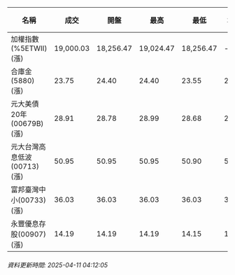 | 名稱 | 成交 | 開盤 | 最高 | 最低 | 均價 | 成交金額(億) | 昨收 | 漲跌幅 | 漲跌 | 總量 | 昨量 | 振幅 |
| -------- | -------- | -------- | -------- |-------- | -------- | -------- |-------- |-------- |-------- | -------- | -------- |-------- |
|加權指數(%5ETWII) (漲)|19,000.03|18,256.47|19,024.47|18,256.47|-|1,978.57|17,391.76|9.25%|1608.27|5,285,878|0|4.42%|
|合庫金(5880) (漲)|23.75|24.40|24.40|23.55|23.97|4.63|22.25|6.74%|1.50|19,294|24,382|3.82%|
|元大美債20年(00679B) (漲)|28.91|28.78|28.99|28.68|28.85|26.29|28.10|2.88%|0.81|91,109|392,075|1.10%|
|元大台灣高息低波(00713) (漲)|50.95|50.95|50.95|50.90|50.95|15.83|46.36|9.90%|4.59|31,078|47,790|0.11%|
|富邦臺灣中小(00733) (漲)|36.03|36.03|36.03|36.03|36.03|0.249|32.76|9.98%|3.27|692|6,275|0.00%|
|永豐優息存股(00907) (漲)|14.19|14.19|14.19|14.15|14.19|1.34|12.90|10.00%|1.29|9,461|5,163|0.31%|
###### 資料更新時間: 2025-04-11 04:12:05